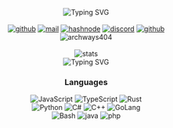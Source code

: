 <div id="header" align="center">
  <!-- <img src="https://media2.giphy.com/media/42veFaIwEoPETh9gNB/200w.webp?cid=ecf05e47jrwl0bn2ml70lt91xc1ndjyczzboe7zmedtrmfzr&ep=v1_stickers_search&rid=200w.webp&ct=s" width="100"/> -->
</div>
<div id="header" align="center">
    <img src="https://readme-typing-svg.demolab.com?font=Jetbrains+mono&weight=700&size=24&pause=1000&color=26EB6E&center=true&vCenter=true&random=false&width=435&lines=https%3A%2F%2Fgithub.com%2Farchways404" alt="Typing SVG" /></a>
</div>

<br>

<div id="header" align="center">
  <a href='https://github.com/archways404/' target="_blank"><img alt='github' src='https://img.shields.io/badge/GITHUB-100000?style=for-the-badge&logo=GITHUB&logoColor=FFFFFF&labelColor=000000&color=000000'/></a>
  <a href='mailto:archways@gmx.us' target="_blank"><img alt='mail' src='https://img.shields.io/badge/EMAIL-100000?style=for-the-badge&logo=PROTONMAIL&logoColor=5A00F4&labelColor=000000&color=000000'/></a>
  <a href='https://archways404.hashnode.dev/' target="_blank"><img alt='hashnode' src='https://img.shields.io/badge/BLOG-100000?style=for-the-badge&logo=hashnode&logoColor=3F86DD&labelColor=000000&color=000000'/></a>
  <a href='https://discord.gg/2UrUh5SQxz' target="_blank"><img alt='discord' src='https://img.shields.io/badge/DISCORD-100000?style=for-the-badge&logo=DISCORD&logoColor=10C7C4&labelColor=000000&color=000000'/></a>
  <a href='https://github.com/404-Company-Not-Found-LLC' target="_blank"><img alt='github' src='https://img.shields.io/badge/ORG-100000?style=for-the-badge&logo=GITHUB&logoColor=FFFFFF&labelColor=000000&color=000000'/></a>
</div>

<div id="header" align="center">
   <img src="https://komarev.com/ghpvc/?username=archways404&base=7444&label=Visitors&color=020202&style=for-the-badge" alt="archways404" />
</div>

<br>

<div id="header" align="center">
  <img alt='stats' src='http://github-readme-streak-stats.herokuapp.com?user=archways404&theme=transparent&hide_border=true&border_radius=0&date_format=j%20M%5B%20Y%5D&card_width=550&sideNums=26EB6E&fire=26EB6E&stroke=26EB6E&ring=26EB6E&dates=26EB6E&sideLabels=26EB6E&currStreakNum=26EB6E&currStreakLabel=26EB6E'/>
</div>
<div id="header" align="center">
  <img src="https://readme-typing-svg.demolab.com?font=Jetbrains+mono&weight=700&size=24&pause=1000&color=26EB6E&center=true&vCenter=true&random=false&width=445&lines=Software404+LLC+©" alt="Typing SVG" /></a>
</div>

<div id="header" align="center">
  <h3>Languages</h3>
  <img alt='JavaScript' src='https://img.shields.io/badge/JavaScript-22272e?style=for-the-badge&logo=JavaScript&logoColor=F7FF00&labelColor=000000&color=000000'/>
  <img alt='TypeScript' src='https://img.shields.io/badge/TypeScript-100000?style=for-the-badge&logo=TypeScript&logoColor=0090FF&labelColor=black&color=black'/>
  <img alt='Rust' src='https://img.shields.io/badge/Rust-100000?style=for-the-badge&logo=Rust&logoColor=FDA500&labelColor=000000&color=000000'/>
  <br>
  <img alt='Python' src='https://img.shields.io/badge/Python-100000?style=for-the-badge&logo=Python&logoColor=00FF00&labelColor=000000&color=000000'/>
  <img alt='C#' src='https://img.shields.io/badge/C%23-100000?style=for-the-badge&logo=csharp&logoColor=48FF00&labelColor=black&color=000000'/>
  <img alt='C++' src='https://img.shields.io/badge/C++-100000?style=for-the-badge&logo=Cplusplus&logoColor=00FFF2&labelColor=000000&color=000000'/>
  <img alt='GoLang' src='https://img.shields.io/badge/Golang-100000?style=for-the-badge&logo=Go&logoColor=0090FF&labelColor=black&color=black'/>
  <br>
  <img alt='Bash' src='https://img.shields.io/badge/Bash-100000?style=for-the-badge&logo=gnubash&logoColor=50FF05&labelColor=black&color=black'/>  
  <img alt='java' src='https://img.shields.io/badge/Java-100000?style=for-the-badge&logo=Oracle&logoColor=FF0000&labelColor=000000&color=000000'/>
  <img alt='php' src='https://img.shields.io/badge/PHP-100000?style=for-the-badge&logo=PHP&logoColor=00EAFF&labelColor=000000&color=000000'/>
<br>
</div>

<br>
<br>

<div id="header" align="center">
  <!--  <img src="https://media3.giphy.com/media/2bVjriiW7FPH5fvFoh/giphy.gif?cid=ecf05e47jyumsbhwl75vc6ngw3cjywwqvq2zgp5pcw5o9uyv&ep=v1_stickers_search&rid=giphy.gif&ct=s" width="150"/> -->
  <!-- <img src="https://media3.giphy.com/media/v1.Y2lkPTc5MGI3NjExdGc3YmhjdmY3M2lyeDg5bGp4NXNoZGoweWwxcDhxZnY1cHMwY3JnbSZlcD12MV9pbnRlcm5hbF9naWZfYnlfaWQmY3Q9Zw/bxwtewdxpDuBq/giphy.gif" width="400"/> -->
</div>

<br>

